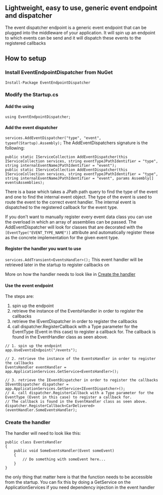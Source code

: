## Lightweight, easy to use, generic event endpoint and dispatcher

The event dispatcher endpoint is a generic event endpoint that can be plugged into the middleware of your application. It will spin up an endpoint to which events can be send and it will dispatch these events to the registered callbacks

## How to setup

### Install EventEndpointDispatcher from NuGet

`Install-Package EventEndpointDispatcher`

### Modify the Startup.cs

#### Add the using
`using EventEndpointDispatcher;`

#### Add the event dispatcher 
`services.AddEventDispatcher("type", "event", typeof(Startup).Assembly);`
The AddEventDispatchers signature is the following:
```
public static IServiceCollection AddEventDispatcher(this IServiceCollection services, string eventTypeJPathIdentifier = "type", string internalEventNameJPathIdentifier = "event");
public static IServiceCollection AddEventDispatcher(this IServiceCollection services, string eventTypeJPathIdentifier = "type", string internalEventNameJPathIdentifier = "event", params Assembly[] eventsAssemblies);
```
There is a base which takes a JPath path query to find the type of the event and one to find the internal event object. The type of the event is used to route the event to the correct event handler. The internal event is dispatched to the registered callback for the event type.

If you don't want to manually register every event data class you can use the overload in which an array of assemblies can be passed. The AddEventDispatcher will look for classes that are decorated with the `[EventType("EVENT_TYPE_NAME")]` attribute and automatically register these as the concrete implementation for the given event type.

#### Register the handler you want to use
`services.AddTransient<EventsHandler>();`
This event handler will be retrieved later in the startup to register callbacks on

More on how the handler needs to look like in [Create the handler](#Create-the-handler)

#### Use the event endpoint
The steps are:
1. spin up the endpoint
2. retrieve the instance of the EventsHandler in order to register the callbacks
3. retrieve the IEventDispatcher in order to register the callbacks
4. call dispatcher.RegisterCallback with a Type parameter for the EventType (Event in this case) to register a callback for. The callback is found in the EventHandler class as seen above.
```
// 1. spin up the endpoint
app.UseEventsEndpoint("/events");

// 2. retrieve the instance of the EventsHandler in order to register the callbacks
EventsHandler eventHandler = app.ApplicationServices.GetService<EventsHandler>(); 

// 3. retrieve the IEventDispatcher in order to register the callbacks
IEventDispatcher dispatcher = app.ApplicationServices.GetService<IEventDispatcher>();
// 4. call dispatcher.RegisterCallback with a Type parameter for the EventType (Event in this case) to register a callback for.
// The callback is found in the EventHandler class as seen above.
dispatcher.RegisterCallback<CarDelivered>(eventHandler.SomeEventsHandler);
```

### Create the handler

The handler will need to look like this:
```
public class EventsHandler
{
    public void SomeEventsHandler(Event someEvent)
    {
        // Do something with someEvent here...
    }
}
```

the only thing that matter here is that the function needs to be accessible from the startup. You can fix this by doing a GetService on the ApplicationServices if you need dependency injection in the event handler
